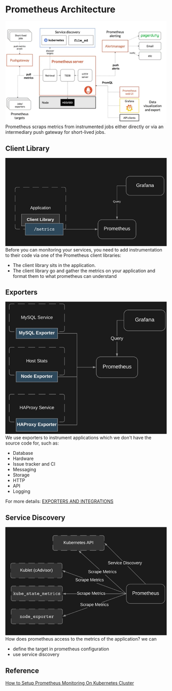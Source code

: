 # Prometheus Architecture
![img](./img/k8s_prometheus_architecture.jpg)
Prometheus scraps metrics from instrumented jobs either directly or via an intermediary push gateway for short-lived jobs.

## Client Library
![img](./img/k8s_prometheus_client_libs.jpg)
Before you can monitoring your services, you need to add instrumentation to their code via one of the Prometheus client libraries:
- The client library sits in the application. 
- The client library go and gather the metrics on your application and format them to what prometheus can understand

## Exporters
![img](./img/k8s_prometheus_exporters.jpg)
We use exporters to instrument applications which we don't have the source code for, such as:
- Database
- Hardware
- Issue tracker and CI
- Messaging
- Storage
- HTTP
- API
- Logging

For more details: [EXPORTERS AND INTEGRATIONS](https://prometheus.io/docs/instrumenting/exporters/)

## Service Discovery
![img](./img/k8s_prometheus_service_discovery.jpg)
How does prometheus access to the metrics of the application? we can 
* define the target in prometheus configuration
* use service discovery

## Reference
[How to Setup Prometheus Monitoring On Kubernetes Cluster](https://devopscube.com/setup-prometheus-monitoring-on-kubernetes/)
